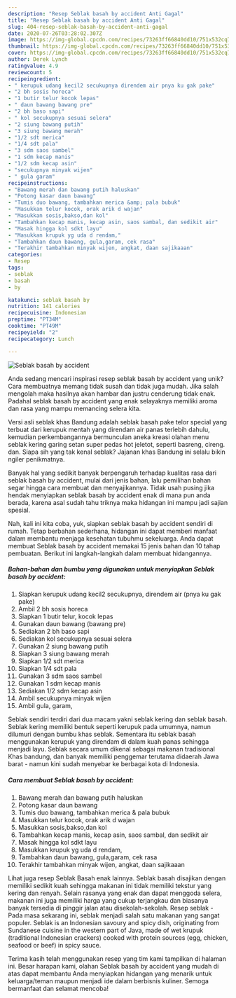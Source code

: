 ```yaml
---
description: "Resep Seblak basah by accident Anti Gagal"
title: "Resep Seblak basah by accident Anti Gagal"
slug: 404-resep-seblak-basah-by-accident-anti-gagal
date: 2020-07-26T03:28:02.307Z
image: https://img-global.cpcdn.com/recipes/73263ff66840dd10/751x532cq70/seblak-basah-by-accident-foto-resep-utama.jpg
thumbnail: https://img-global.cpcdn.com/recipes/73263ff66840dd10/751x532cq70/seblak-basah-by-accident-foto-resep-utama.jpg
cover: https://img-global.cpcdn.com/recipes/73263ff66840dd10/751x532cq70/seblak-basah-by-accident-foto-resep-utama.jpg
author: Derek Lynch
ratingvalue: 4.9
reviewcount: 5
recipeingredient:
- " kerupuk udang kecil2 secukupnya direndem air pnya ku gak pake"
- "2 bh sosis horeca"
- "1 butir telur kocok lepas"
- " daun bawang bawang pre"
- "2 bh baso sapi"
- " kol secukupnya sesuai selera"
- "2 siung bawang putih"
- "3 siung bawang merah"
- "1/2 sdt merica"
- "1/4 sdt pala"
- "3 sdm saos sambel"
- "1 sdm kecap manis"
- "1/2 sdm kecap asin"
- "secukupnya minyak wijen"
- " gula garam"
recipeinstructions:
- "Bawang merah dan bawang putih haluskan"
- "Potong kasar daun bawang"
- "Tumis duo bawang, tambahkan merica &amp; pala bubuk"
- "Masukkan telur kocok, orak arik d wajan"
- "Masukkan sosis,bakso,dan kol"
- "Tambahkan kecap manis, kecap asin, saos sambal, dan sedikit air"
- "Masak hingga kol sdkt layu"
- "Masukkan krupuk yg uda d rendam,"
- "Tambahkan daun bawang, gula,garam, cek rasa"
- "Terakhir tambahkan minyak wijen, angkat, daan sajikaaan"
categories:
- Resep
tags:
- seblak
- basah
- by

katakunci: seblak basah by 
nutrition: 141 calories
recipecuisine: Indonesian
preptime: "PT34M"
cooktime: "PT49M"
recipeyield: "2"
recipecategory: Lunch

---
```



![Seblak basah by accident](https://img-global.cpcdn.com/recipes/73263ff66840dd10/751x532cq70/seblak-basah-by-accident-foto-resep-utama.jpg)

Anda sedang mencari inspirasi resep seblak basah by accident yang unik? Cara membuatnya memang tidak susah dan tidak juga mudah. Jika salah mengolah maka hasilnya akan hambar dan justru cenderung tidak enak. Padahal seblak basah by accident yang enak selayaknya memiliki aroma dan rasa yang mampu memancing selera kita.

Versi asli seblak khas Bandung adalah seblak basah pake telor special yang terbuat dari kerupuk mentah yang direndam air panas terlebih dahulu, kemudian perkembangannya bermunculan aneka kreasi olahan menu seblak kering garing setan super pedas hot jeletot, seperti basreng, cireng. dan. Siapa sih yang tak kenal seblak? Jajanan khas Bandung ini selalu bikin ngiler penikmatnya.

Banyak hal yang sedikit banyak berpengaruh terhadap kualitas rasa dari seblak basah by accident, mulai dari jenis bahan, lalu pemilihan bahan segar hingga cara membuat dan menyajikannya. Tidak usah pusing jika hendak menyiapkan seblak basah by accident enak di mana pun anda berada, karena asal sudah tahu triknya maka hidangan ini mampu jadi sajian spesial.


Nah, kali ini kita coba, yuk, siapkan seblak basah by accident sendiri di rumah. Tetap berbahan sederhana, hidangan ini dapat memberi manfaat dalam membantu menjaga kesehatan tubuhmu sekeluarga. Anda dapat membuat Seblak basah by accident memakai 15 jenis bahan dan 10 tahap pembuatan. Berikut ini langkah-langkah dalam membuat hidangannya.

<!--inarticleads1-->

##### Bahan-bahan dan bumbu yang digunakan untuk menyiapkan Seblak basah by accident:

1. Siapkan  kerupuk udang kecil2 secukupnya, direndem air (pnya ku gak pake)
1. Ambil 2 bh sosis horeca
1. Siapkan 1 butir telur, kocok lepas
1. Gunakan  daun bawang (bawang pre)
1. Sediakan 2 bh baso sapi
1. Sediakan  kol secukupnya sesuai selera
1. Gunakan 2 siung bawang putih
1. Siapkan 3 siung bawang merah
1. Siapkan 1/2 sdt merica
1. Siapkan 1/4 sdt pala
1. Gunakan 3 sdm saos sambel
1. Gunakan 1 sdm kecap manis
1. Sediakan 1/2 sdm kecap asin
1. Ambil secukupnya minyak wijen
1. Ambil  gula, garam,


Seblak sendiri terdiri dari dua macam yakni seblak kering dan seblak basah. Seblak kering memiliki bentuk seperti kerupuk pada umumnya, namun dilumuri dengan bumbu khas seblak. Sementara itu seblak basah menggunakan kerupuk yang direndam di dalam kuah panas sehingga menjadi layu. Seblak secara umum dikenal sebagai makanan tradisional Khas bandung, dan banyak memiliki penggemar terutama didaerah Jawa barat - namun kini sudah menyebar ke berbagai kota di Indonesia. 

<!--inarticleads2-->

##### Cara membuat Seblak basah by accident:

1. Bawang merah dan bawang putih haluskan
1. Potong kasar daun bawang
1. Tumis duo bawang, tambahkan merica &amp; pala bubuk
1. Masukkan telur kocok, orak arik d wajan
1. Masukkan sosis,bakso,dan kol
1. Tambahkan kecap manis, kecap asin, saos sambal, dan sedikit air
1. Masak hingga kol sdkt layu
1. Masukkan krupuk yg uda d rendam,
1. Tambahkan daun bawang, gula,garam, cek rasa
1. Terakhir tambahkan minyak wijen, angkat, daan sajikaaan


Lihat juga resep Seblak Basah enak lainnya. Seblak basah disajikan dengan memiliki sedikit kuah sehingga makanan ini tidak memiliki tekstur yang kering dan renyah. Selain rasanya yang enak dan dapat menggoda selera, makanan ini juga memiliki harga yang cukup terjangkau dan biasanya banyak tersedia di pinggir jalan atau disekolah-sekolah. Resep seblak - Pada masa sekarang ini, seblak menjadi salah satu makanan yang sangat populer. Seblak is an Indonesian savoury and spicy dish, originating from Sundanese cuisine in the western part of Java, made of wet krupuk (traditional Indonesian crackers) cooked with protein sources (egg, chicken, seafood or beef) in spicy sauce. 

Terima kasih telah menggunakan resep yang tim kami tampilkan di halaman ini. Besar harapan kami, olahan Seblak basah by accident yang mudah di atas dapat membantu Anda menyiapkan hidangan yang menarik untuk keluarga/teman maupun menjadi ide dalam berbisnis kuliner. Semoga bermanfaat dan selamat mencoba!
